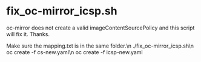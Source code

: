 # fix_oc-mirror_icsp.sh
oc-mirror does not create a valid imageContentSourcePolicy and this script will fix it. Thanks.

Make sure the mapping.txt is in the same folder.\n
./fix_oc-mirror_icsp.sh\n
oc create -f cs-new.yaml\n
oc create -f icsp-new.yaml
